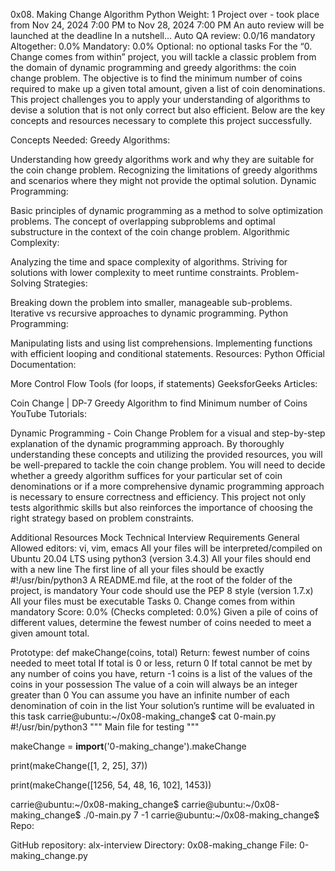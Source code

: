 0x08. Making Change
Algorithm
Python
 Weight: 1
 Project over - took place from Nov 24, 2024 7:00 PM to Nov 28, 2024 7:00 PM
 An auto review will be launched at the deadline
In a nutshell…
Auto QA review: 0.0/16 mandatory
Altogether:  0.0%
Mandatory: 0.0%
Optional: no optional tasks
For the “0. Change comes from within” project, you will tackle a classic problem from the domain of dynamic programming and greedy algorithms: the coin change problem. The objective is to find the minimum number of coins required to make up a given total amount, given a list of coin denominations. This project challenges you to apply your understanding of algorithms to devise a solution that is not only correct but also efficient. Below are the key concepts and resources necessary to complete this project successfully.

Concepts Needed:
Greedy Algorithms:

Understanding how greedy algorithms work and why they are suitable for the coin change problem.
Recognizing the limitations of greedy algorithms and scenarios where they might not provide the optimal solution.
Dynamic Programming:

Basic principles of dynamic programming as a method to solve optimization problems.
The concept of overlapping subproblems and optimal substructure in the context of the coin change problem.
Algorithmic Complexity:

Analyzing the time and space complexity of algorithms.
Striving for solutions with lower complexity to meet runtime constraints.
Problem-Solving Strategies:

Breaking down the problem into smaller, manageable sub-problems.
Iterative vs recursive approaches to dynamic programming.
Python Programming:

Manipulating lists and using list comprehensions.
Implementing functions with efficient looping and conditional statements.
Resources:
Python Official Documentation:

More Control Flow Tools (for loops, if statements)
GeeksforGeeks Articles:

Coin Change | DP-7
Greedy Algorithm to find Minimum number of Coins
YouTube Tutorials:

Dynamic Programming - Coin Change Problem for a visual and step-by-step explanation of the dynamic programming approach.
By thoroughly understanding these concepts and utilizing the provided resources, you will be well-prepared to tackle the coin change problem. You will need to decide whether a greedy algorithm suffices for your particular set of coin denominations or if a more comprehensive dynamic programming approach is necessary to ensure correctness and efficiency. This project not only tests algorithmic skills but also reinforces the importance of choosing the right strategy based on problem constraints.

Additional Resources
Mock Technical Interview
Requirements
General
Allowed editors: vi, vim, emacs
All your files will be interpreted/compiled on Ubuntu 20.04 LTS using python3 (version 3.4.3)
All your files should end with a new line
The first line of all your files should be exactly #!/usr/bin/python3
A README.md file, at the root of the folder of the project, is mandatory
Your code should use the PEP 8 style (version 1.7.x)
All your files must be executable
Tasks
0. Change comes from within
mandatory
Score: 0.0% (Checks completed: 0.0%)
Given a pile of coins of different values, determine the fewest number of coins needed to meet a given amount total.

Prototype: def makeChange(coins, total)
Return: fewest number of coins needed to meet total
If total is 0 or less, return 0
If total cannot be met by any number of coins you have, return -1
coins is a list of the values of the coins in your possession
The value of a coin will always be an integer greater than 0
You can assume you have an infinite number of each denomination of coin in the list
Your solution’s runtime will be evaluated in this task
carrie@ubuntu:~/0x08-making_change$ cat 0-main.py
#!/usr/bin/python3
"""
Main file for testing
"""

makeChange = __import__('0-making_change').makeChange

print(makeChange([1, 2, 25], 37))

print(makeChange([1256, 54, 48, 16, 102], 1453))

carrie@ubuntu:~/0x08-making_change$
carrie@ubuntu:~/0x08-making_change$ ./0-main.py
7
-1
carrie@ubuntu:~/0x08-making_change$
Repo:

GitHub repository: alx-interview
Directory: 0x08-making_change
File: 0-making_change.py
  

